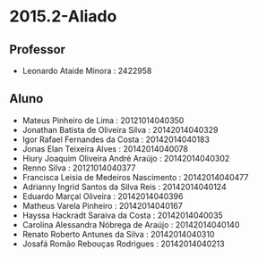# 2015.2-Aliado

## Professor
- Leonardo Ataide Minora : 2422958



## Aluno

- Mateus Pinheiro de Lima : 20121014040350
- Jonathan Batista de Oliveira Silva : 20142014040329
- Igor Rafael Fernandes da Costa : 20142014040183
- Jonas Elan Teixeira Alves : 20142014040078
- Hiury Joaquim Oliveira André Araújo : 20142014040302
- Renno Silva : 20121014040377
- Francisca Leisia de Medeiros Nascimento : 20142014040477
- Adrianny Ingrid Santos da Silva Reis : 20142014040124
- Eduardo Marçal Oliveira : 20142014040396
- Matheus Varela Pinheiro : 20142014040167
- Hayssa Hackradt Saraiva da Costa : 20142014040035
- Carolina Alessandra Nóbrega de Araújo : 20142014040140
- Renato Roberto Antunes da Silva : 20142014040310
- Josafá Romão Rebouças Rodrigues : 20142014040213
